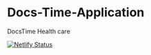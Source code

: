 # Docs-Time-Application
DocsTime Health care 

[![Netlify Status](https://api.netlify.com/api/v1/badges/385e6656-ad43-48ce-b021-25cd33bdb1ff/deploy-status)](https://app.netlify.com/sites/docstime/deploys)
